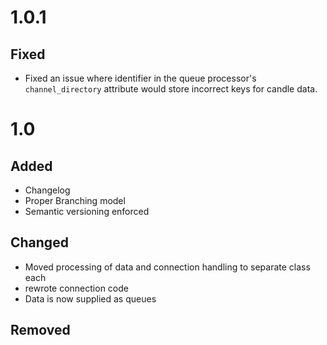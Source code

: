 # 1.0.1

## Fixed
- Fixed an issue where identifier in the queue processor's `channel_directory` attribute would store incorrect keys for candle data. 

# 1.0

## Added
- Changelog
- Proper Branching model
- Semantic versioning enforced

## Changed
- Moved processing of data and connection handling to separate class each
- rewrote connection code
- Data is now supplied as queues


## Removed
